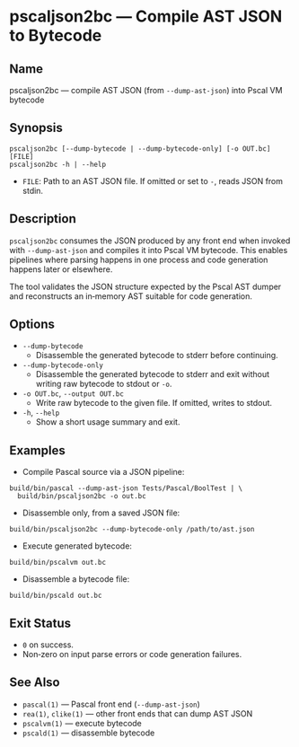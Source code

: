 # pscaljson2bc — Compile AST JSON to Bytecode

## Name

pscaljson2bc — compile AST JSON (from `--dump-ast-json`) into Pscal VM bytecode

## Synopsis

```
pscaljson2bc [--dump-bytecode | --dump-bytecode-only] [-o OUT.bc] [FILE]
pscaljson2bc -h | --help
```

- `FILE`: Path to an AST JSON file. If omitted or set to `-`, reads JSON from stdin.

## Description

`pscaljson2bc` consumes the JSON produced by any front end when invoked with
`--dump-ast-json` and compiles it into Pscal VM bytecode. This enables
pipelines where parsing happens in one process and code generation happens
later or elsewhere.

The tool validates the JSON structure expected by the Pscal AST dumper and
reconstructs an in‑memory AST suitable for code generation.

## Options

- `--dump-bytecode`
  - Disassemble the generated bytecode to stderr before continuing.
- `--dump-bytecode-only`
  - Disassemble the generated bytecode to stderr and exit without writing raw
    bytecode to stdout or `-o`.
- `-o OUT.bc`, `--output OUT.bc`
  - Write raw bytecode to the given file. If omitted, writes to stdout.
- `-h`, `--help`
  - Show a short usage summary and exit.

## Examples

- Compile Pascal source via a JSON pipeline:

```
build/bin/pascal --dump-ast-json Tests/Pascal/BoolTest | \
  build/bin/pscaljson2bc -o out.bc
```

- Disassemble only, from a saved JSON file:

```
build/bin/pscaljson2bc --dump-bytecode-only /path/to/ast.json
```

- Execute generated bytecode:

```
build/bin/pscalvm out.bc
```

- Disassemble a bytecode file:

```
build/bin/pscald out.bc
```

## Exit Status

- `0` on success.
- Non‑zero on input parse errors or code generation failures.

## See Also

- `pascal(1)` — Pascal front end (`--dump-ast-json`)
- `rea(1)`, `clike(1)` — other front ends that can dump AST JSON
- `pscalvm(1)` — execute bytecode
- `pscald(1)` — disassemble bytecode

